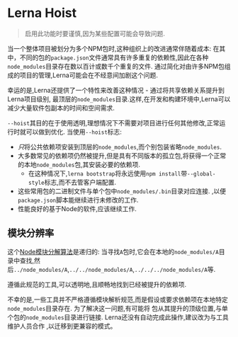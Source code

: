 
# Lerna Hoist

> 启用此功能时要谨慎,因为某些配置可能会导致问题. 

当一个整体项目被划分为多个NPM包时,这种组织上的改进通常伴随着成本: 在其中，不同的包的`package.json`文件通常具有许多重复的依赖性,因此在各种`node_modules`目录存在数以百计或数千个重复的文件. 通过简化对由许多NPM包组成的项目的管理,Lerna可能会在不经意间加剧这个问题. 

幸运的是,Lerna还提供了一个特性来改善这种情况 - 通过将共享依赖关系提升到Lerna项目级别, 最顶层的`node_modules`目录.这样,在开发和构建环境中,Lerna可以减少大量软件包副本的时间和空间需求. 

`--hoist`其目的在于使用透明,理想情况下不需要对项目进行任何其他修改,正常运行时就可以做到优化. 当使用`--hoist`标志: 

-   *只*将公共依赖项安装到顶层的`node_modules`,而个别包装省略`node_modules`.
-   大多数常见的依赖项仍然被提升,但是具有不同版本的孤立包,将获得一个正常的本地`node_modules`包,其安装必要的依赖项. 
    -  在这种情况下,`lerna bootstrap`将永远使用`npm install`带`--global-style`标志,而不去管客户端配置. 
-   这些常用包的二进制文件与单个包中`node_modules/.bin`目录对应连接. ,以便`package.json`脚本能继续进行未修改的工作. 
-   性能良好的基于Node的软件,应该继续工作. 

## 模块分辨率

这个[Node模块分解算法](https://nodejs.org/api/modules.html#modules_loading_from_node_modules_folders)是递归的: 当寻找`A`包时,它会在本地的`node_modules/A`目录中查找,然后`../node_modules/A`,`../../node_modules/A`,`../../../node_modules/A`等. 

遵循此规范的工具,可以透明地,且顺畅地找到已经被提升的依赖项. 

不幸的是,一些工具并不严格遵循模块解析规范,而是假设或要求依赖项在本地特定`node_modules`目录存在. 为了解决这一问题,有可能将 包从其提升的顶级位置,与单个包的`node_modules`目录进行链接. Lerna还没有自动完成此操作,建议改为与工具维护人员合作
,以迁移到更兼容的模式。
